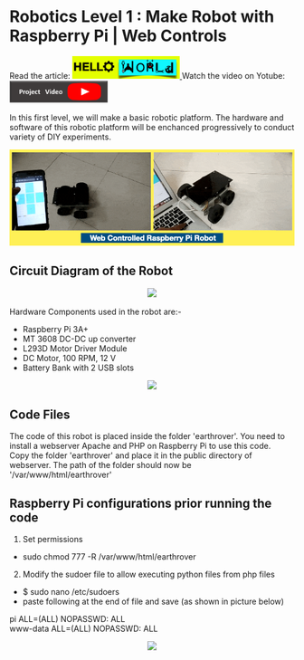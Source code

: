 # Robotics Level 1 : Make Robot with Raspberry Pi | Web Controls 

<p align="left">
Read the article: <a href='https://helloworld.co.in/article/basic-robotics-make-robot-raspberry-pi-web-controls' target='_blank'>
   <img src='https://github.com/jiteshsaini/files/blob/main/img/logo3.gif' height='40px'>
</a> Watch the video on Yotube: 
<a href='https://youtu.be/69w6Q40CBWw' target='_blank'>
   <img src='https://github.com/jiteshsaini/files/blob/main/img/btn_youtube.png' height='40px'>
</a>
</p>

In this first level, we will make a basic robotic platform. The hardware and software of this robotic platform will be enchanced progressively to conduct variety of DIY experiments.

<p align="center">
   <img src="https://github.com/jiteshsaini/files/blob/main/img/web-controlled-raspberry-pi-robot.gif">
</p>

## Circuit Diagram of the Robot

<p align="center">
   <img src="https://helloworld.co.in/sites/default/files/inline-images/raspberry-pi-robot-circuit-diagram.jpeg">
</p>

Hardware Components used in the robot are:-
- Raspberry Pi 3A+
- MT 3608 DC-DC up converter
- L293D Motor Driver Module
- DC Motor, 100 RPM, 12 V
- Battery Bank with 2 USB slots

<p align="center">
   <img src="https://helloworld.co.in/sites/default/files/inline-images/raspberry-pi-robot-component-connections.jpeg">
</p>

## Code Files
The code of this robot is placed inside the folder 'earthrover'. You need to install a webserver Apache and PHP on Raspberry Pi to use this code.
<br>Copy the folder 'earthrover' and place it in the public directory of webserver. The path of the folder should now be '/var/www/html/earthrover'

## Raspberry Pi configurations prior running the code

1. Set permissions

- sudo chmod 777 -R /var/www/html/earthrover


2. Modify the sudoer file to allow executing python files from php files
- $ sudo nano /etc/sudoers
- paste following at the end of file and save (as shown in picture below)

pi ALL=(ALL) NOPASSWD: ALL <br>
www-data ALL=(ALL) NOPASSWD: ALL

<p align="center">
   <img src="https://github.com/jiteshsaini/robotics-level-1/blob/master/img/sudoers.png">
</p>
